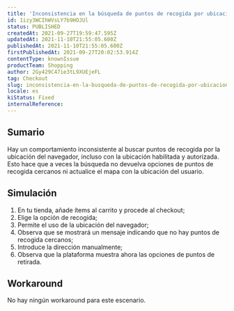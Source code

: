 ```yaml
---
title: 'Inconsistencia en la búsqueda de puntos de recogida por ubicación'
id: 1izy3WCIhWVsLY7b9HOJUl
status: PUBLISHED
createdAt: 2021-09-27T19:59:47.595Z
updatedAt: 2021-11-10T21:55:05.600Z
publishedAt: 2021-11-10T21:55:05.600Z
firstPublishedAt: 2021-09-27T20:02:53.914Z
contentType: knownIssue
productTeam: Shopping
author: 2Gy429C47ie3tL9XUEjeFL
tag: Checkout
slug: inconsistencia-en-la-busqueda-de-puntos-de-recogida-por-ubicacion
locale: es
kiStatus: Fixed
internalReference: 
---
```


## Sumario

Hay un comportamiento inconsistente al buscar puntos de recogida por la ubicación del navegador, incluso con la ubicación habilitada y autorizada. Esto hace que a veces la búsqueda no devuelva opciones de puntos de recogida cercanos ni actualice el mapa con la ubicación del usuario.

## Simulación

1. En tu tienda, añade ítems al carrito y procede al checkout;
2. Elige la opción de recogida;
3. Permite el uso de la ubicación del navegador;
4. Observa que se mostrará un mensaje indicando que no hay puntos de recogida cercanos;
5. Introduce la dirección manualmente;
6. Observa que la plataforma muestra ahora las opciones de puntos de retirada.


## Workaround

No hay ningún workaround para este escenario.

